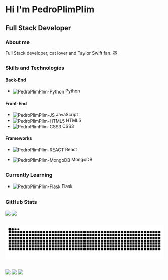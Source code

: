 # **Hi I'm PedroPlimPlim**

## Full Stack Developer

### About me

Full Stack developer, cat lover and Taylor Swift fan. 🐱

 ##

### Skills and Technologies

#### Back-End

 - <img align="center" alt="PedroPlimPlim-Python" height="30" width="40" 
            img src="https://cdn.jsdelivr.net/gh/devicons/devicon@latest/icons/python/python-original.svg" /> Python
#### Front-End

- <img align="center" alt="PedroPlimPlim-JS" height="30" width="40" 
            img src="https://cdn.jsdelivr.net/gh/devicons/devicon@latest/icons/javascript/javascript-original.svg" /> JavaScript
- <img align="center" alt="PedroPlimPlim-HTML5" height="30" width="40" 
            img src="https://cdn.jsdelivr.net/gh/devicons/devicon@latest/icons/html5/html5-original.svg" /> HTML5
- <img align="center" alt="PedroPlimPlim-CSS3" height="30" width="40" 
            img src="https://cdn.jsdelivr.net/gh/devicons/devicon@latest/icons/css3/css3-original.svg" /> CSS3

#### Frameworks

- <img align="center" alt="PedroPlimPlim-REACT" height="30" width="40" 
            img src="https://cdn.jsdelivr.net/gh/devicons/devicon@latest/icons/react/react-original.svg" /> React

- <img align="center" alt="PedroPlimPlim-MongoDB" height="30" width="40" 
            img src="https://cdn.jsdelivr.net/gh/devicons/devicon@latest/icons/mongodb/mongodb-original.svg" /> MongoDB


 ##

### Currently Learning

- <img align="center" alt="PedroPlimPlim-Flask" height="30" width="40" 
            img src="https://cdn.jsdelivr.net/gh/devicons/devicon@latest/icons/flask/flask-original.svg" /> Flask

##

### GitHub Stats

<a href="https://github.com/PedroPlimPlim/github-readme-stats">
 
  <img height=175 align="center" src="https://github-readme-stats.vercel.app/api?username=PedroPlimPlim&show_icons=true&theme=tokyonight" />
  <img height=175 align="center" src="https://github-readme-stats.vercel.app/api/top-langs/?username=PedroPlimPlim&layout=compact&theme=tokyonight" />
  
</a>

  ##
 
![Snake animation](https://github.com/PedroPlimPlim/PedroPlimPlim/blob/output/github-contribution-grid-snake.svg)

##

<div> 
  
  <a href="https://www.instagram.com/pedro_plim_plim/" target="_blank"><img src="https://img.shields.io/badge/-Instagram-%23E4405F?style=for-the-badge&logo=instagram&logoColor=white" target="_blank"></a>
  <a href = "mailto:harkplay@gmail.com"><img src="https://img.shields.io/badge/-Gmail-%23333?style=for-the-badge&logo=gmail&logoColor=white" target="_blank"></a>
  <a href="https://www.linkedin.com/in/pedroplimplim/" target="_blank"><img src="https://img.shields.io/badge/-LinkedIn-%230077B5?style=for-the-badge&logo=linkedin&logoColor=white" target="_blank"></a> 
  
</div>
